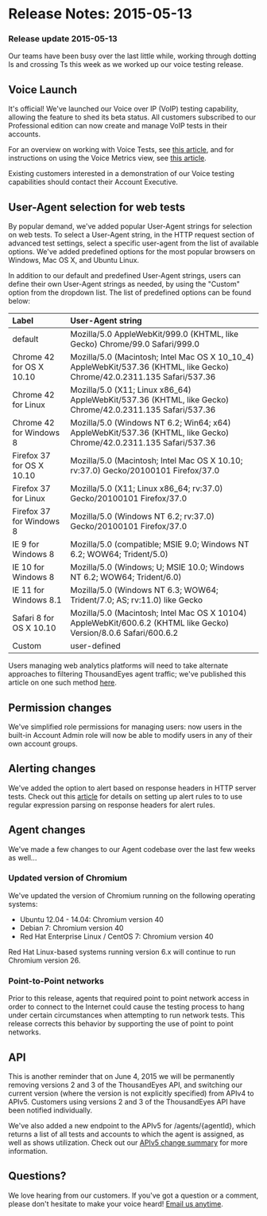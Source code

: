 # Release Notes: 2015-05-13

### Release update 2015-05-13

Our teams have been busy over the last little while, working through dotting Is and crossing Ts this week as we worked up our voice testing release.

## Voice Launch

It's official! We've launched our Voice over IP \(VoIP\) testing capability, allowing the feature to shed its beta status. All customers subscribed to our Professional edition can now create and manage VoIP tests in their accounts.

For an overview on working with Voice Tests, see [this article](https://success.thousandeyes.com/ViewArticle?articleIdParam=kA0E0000000CmmlKAC), and for instructions on using the Voice Metrics view, see [this article](https://success.thousandeyes.com/ViewArticle?articleIdParam=kA0E0000000CmmkKAC).

Existing customers interested in a demonstration of our Voice testing capabilities should contact their Account Executive.

## User-Agent selection for web tests

By popular demand, we've added popular User-Agent strings for selection on web tests. To select a User-Agent string, in the HTTP request section of advanced test settings, select a specific user-agent from the list of available options. We've added predefined options for the most popular browsers on Windows, Mac OS X, and Ubuntu Linux.

In addition to our default and predefined User-Agent strings, users can define their own User-Agent strings as needed, by using the "Custom" option from the dropdown list. The list of predefined options can be found below:

| **Label** | **User-Agent string** |
| :--- | :--- |
| default | Mozilla/5.0 AppleWebKit/999.0 \(KHTML, like Gecko\) Chrome/99.0 Safari/999.0 |
| Chrome 42 for OS X 10.10 | Mozilla/5.0 \(Macintosh; Intel Mac OS X 10\_10\_4\) AppleWebKit/537.36 \(KHTML, like Gecko\) Chrome/42.0.2311.135 Safari/537.36 |
| Chrome 42 for Linux | Mozilla/5.0 \(X11; Linux x86\_64\) AppleWebKit/537.36 \(KHTML, like Gecko\) Chrome/42.0.2311.135 Safari/537.36 |
| Chrome 42 for Windows 8 | Mozilla/5.0 \(Windows NT 6.2; Win64; x64\) AppleWebKit/537.36 \(KHTML, like Gecko\) Chrome/42.0.2311.135 Safari/537.36 |
| Firefox 37 for OS X 10.10 | Mozilla/5.0 \(Macintosh; Intel Mac OS X 10.10; rv:37.0\) Gecko/20100101 Firefox/37.0 |
| Firefox 37 for Linux | Mozilla/5.0 \(X11; Linux x86\_64; rv:37.0\) Gecko/20100101 Firefox/37.0 |
| Firefox 37 for Windows 8 | Mozilla/5.0 \(Windows NT 6.2; rv:37.0\) Gecko/20100101 Firefox/37.0 |
| IE 9 for Windows 8 | Mozilla/5.0 \(compatible; MSIE 9.0; Windows NT 6.2; WOW64; Trident/5.0\) |
| IE 10 for Windows 8 | Mozilla/5.0 \(Windows; U; MSIE 10.0; Windows NT 6.2; WOW64; Trident/6.0\) |
| IE 11 for Windows 8.1 | Mozilla/5.0 \(Windows NT 6.3; WOW64; Trident/7.0; AS; rv:11.0\) like Gecko |
| Safari 8 for OS X 10.10 | Mozilla/5.0 \(Macintosh; Intel Mac OS X 10104\) AppleWebKit/600.6.2 \(KHTML like Gecko\) Version/8.0.6 Safari/600.6.2 |
| Custom | user-defined |

Users managing web analytics platforms will need to take alternate approaches to filtering ThousandEyes agent traffic; we've published this article on one such method [here](https://success.thousandeyes.com/PublicArticlePage?articleIdParam=kA0E0000000CmnyKAC_Identifying-traffic-from-ThousandEyes-Agents).

## Permission changes

We've simplified role permissions for managing users: now users in the built-in Account Admin role will now be able to modify users in any of their own account groups.  

## Alerting changes

We've added the option to alert based on response headers in HTTP server tests.  Check out this [article](https://success.thousandeyes.com/PublicArticlePage?articleIdParam=kA044000000CnBqCAK_How-Alerts-work) for details on setting up alert rules to to use regular expression parsing on response headers for alert rules.

## Agent changes

We've made a few changes to our Agent codebase over the last few weeks as well...

### Updated version of Chromium

We've updated the version of Chromium running on the following operating systems:

* Ubuntu 12.04 - 14.04: Chromium version 40
* Debian 7: Chromium version 40
* Red Hat Enterprise Linux / CentOS 7: Chromium version 40

Red Hat Linux-based systems running version 6.x will continue to run Chromium version 26.

### Point-to-Point networks

Prior to this release, agents that required point to point network access in order to connect to the Internet could cause the testing process to hang under certain circumstances when attempting to run network tests.  This release corrects this behavior by supporting the use of point to point networks.

## API

This is another reminder that on June 4, 2015 we will be permanently removing versions 2 and 3 of the ThousandEyes API, and switching our current version \(where the version is not explicitly specified\) from APIv4 to APIv5.  Customers using versions 2 and 3 of the ThousandEyes API have been notified individually.

We've also added a new endpoint to the APIv5 for /agents/{agentId}, which returns a list of all tests and accounts to which the agent is assigned, as well as shows utilization. Check out our [APIv5 change summary](http://developer.thousandeyes.com/v5/#/changesummary) for more information.

## Questions?

We love hearing from our customers.  If you've got a question or a comment, please don't hesitate to make your voice heard!  [Email us anytime](mailto:support@thousandeyes.com?subject=May+13+2015+Release).

